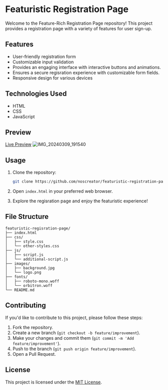 # Featuristic Registration Page
Welcome to the Feature-Rich Registration Page repository! This project provides a registration page with a variety of features for user sign-up.


## Features

- User-friendly registration form
- Customizable input validation
- Provides an engaging interface with interactive buttons and animations.
- Ensures a secure regisration experience with customizable form fields.
- Responsive design for various devices

## Technologies Used

- HTML
- CSS
- JavaScript

## Preview

[Live Preview](https://noscreator.github.io/featurastic-registration-page/)
![IMG_20240309_191540](https://github.com/noscreator/featurastic-registration-page/assets/152608930/22db2021-32d9-41af-9b1a-f17d1ff0d6b5)


## Usage

1. Clone the repository:

   ```bash
   git clone https://github.com/noscreator/featuristic-registration-page.git
   ```

2. Open `index.html` in your preferred web browser.

3. Explore the regisration page and enjoy the featuristic experience!

## File Structure

```plaintext
featuristic-regisration-page/
├── index.html
├── css/
│   ├── style.css
│   └── other-styles.css
├── js/
│   ├── script.js
│   └── additional-script.js
├── images/
│   ├── background.jpg
│   └── logo.png
├── fonts/
│   ├── roboto-mono.woff
│   └── orbitron.woff
└── README.md
```

## Contributing

If you'd like to contribute to this project, please follow these steps:

1. Fork the repository.
2. Create a new branch (`git checkout -b feature/improvement`).
3. Make your changes and commit them (`git commit -m 'Add feature/improvement'`).
4. Push to the branch (`git push origin feature/improvement`).
5. Open a Pull Request.

## License

This project is licensed under the [MIT License](LICENSE).
